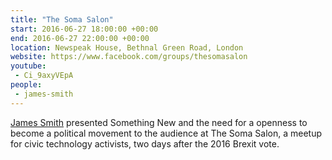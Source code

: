 ```yaml
---
title: "The Soma Salon"
start: 2016-06-27 18:00:00 +00:00
end: 2016-06-27 22:00:00 +00:00
location: Newspeak House, Bethnal Green Road, London
website: https://www.facebook.com/groups/thesomasalon
youtube:
 - Ci_9axyVEpA
people:
 - james-smith
---
```


[James Smith](/people/james-smith) presented Something New and the need for a openness to become a political movement to the audience at The Soma Salon, a meetup for civic technology activists, two days after the 2016 Brexit vote.